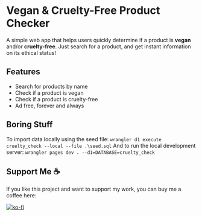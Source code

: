 # Vegan & Cruelty-Free Product Checker

A simple web app that helps users quickly determine if a product is **vegan** and/or **cruelty-free**. Just search for a product, and get instant information on its ethical status!  

## Features

- Search for products by name  
- Check if a product is vegan  
- Check if a product is cruelty-free  
- Ad free, forever and always

## Boring Stuff

To import data locally using the seed file:
`
	wrangler d1 execute cruelty_check --local --file .\seed.sql
`
And to run the local development server:
`
	wrangler pages dev . --d1=DATABASE=cruelty_check
`

## Support Me ☕

If you like this project and want to support my work, you can buy me a coffee here:

[![ko-fi](https://ko-fi.com/img/githubbutton_sm.svg)](https://ko-fi.com/M4M41KS233)
